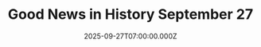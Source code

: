 ---
title: "Good News in History September 27"
date: 2025-09-27T07:00:00.000Z
category: Human Kindness
externalLink: "https://www.goodnewsnetwork.org/events060927/"
image: ""
excerpt: "Happy 49th Birthday to Il Capitano—Francesco Totti. The most iconic Italian football forward of the 21st century, Totti spent a 25-year professional career in the red and orange on the AS Roma team—and is remembered as one of the greatest players of his generation. In 619 appearances for Roma he scored 250 goals, the second […] The post Good News…"
---